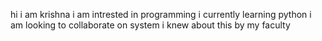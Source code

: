 hi i am krishna 
i am intrested in programming 
i currently learning python
i am looking to collaborate on system
i knew about this by my faculty
